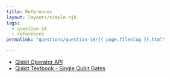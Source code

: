 ```yaml
---
title: References
layout: layouts/simple.njk
tags:
  - question-18
  - references
permalink: "questions/question-18/{{ page.fileSlug }}.html"

---
```



* [Qiskit Operator API](https://qiskit.org/documentation/stubs/qiskit.quantum_info.Operator.html?highlight=operator#qiskit.quantum_info.Operator)
* [Qiskit Textbook - Single Qubit Gates](https://qiskit.org/textbook/ch-states/single-qubit-gates.html)
